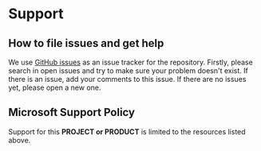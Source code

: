 # Support

## How to file issues and get help

We use [GitHub issues](https://github.com/Azure-Samples/private-openai-with-apim-for-chargeback) as an issue tracker for the repository. Firstly, please search in open issues and try to make sure your problem doesn't exist. If there is an issue, add your comments to this issue.
If there are no issues yet, please open a new one.

## Microsoft Support Policy

Support for this **PROJECT or PRODUCT** is limited to the resources listed above.
